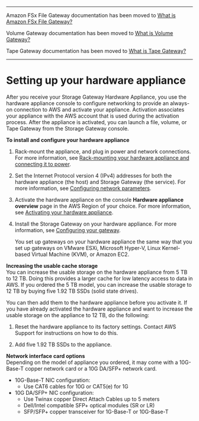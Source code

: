 --------

Amazon FSx File Gateway documentation has been moved to [What is Amazon FSx File Gateway?](https://docs.aws.amazon.com/filegateway/latest/filefsxw/WhatIsStorageGateway.html)

Volume Gateway documentation has been moved to [What is Volume Gateway?](https://docs.aws.amazon.com/storagegateway/latest/vgw/WhatIsStorageGateway.html)

Tape Gateway documentation has been moved to [What is Tape Gateway?](https://docs.aws.amazon.com/storagegateway/latest/tgw/WhatIsStorageGateway.html)

--------

# Setting up your hardware appliance<a name="appliance-quick-start"></a>

After you receive your Storage Gateway Hardware Appliance, you use the hardware appliance console to configure networking to provide an always\-on connection to AWS and activate your appliance\. Activation associates your appliance with the AWS account that is used during the activation process\. After the appliance is activated, you can launch a file, volume, or Tape Gateway from the Storage Gateway console\.

**To install and configure your hardware appliance**

1. Rack\-mount the appliance, and plug in power and network connections\. For more information, see [Rack\-mounting your hardware appliance and connecting it to power](appliance-rack-mount.md)\.

1. Set the Internet Protocol version 4 \(IPv4\) addresses for both the hardware appliance \(the host\) and Storage Gateway \(the service\)\. For more information, see [Configuring network parameters](appliance-configure-network.md)\.

1. Activate the hardware appliance on the console **Hardware appliance overview** page in the AWS Region of your choice\. For more information, see [Activating your hardware appliance](appliance-activation.md)\.

1. Install the Storage Gateway on your hardware appliance\. For more information, see [Configuring your gateway](appliance-configure-gateway.md)\.

   You set up gateways on your hardware appliance the same way that you set up gateways on VMware ESXi, Microsoft Hyper\-V, Linux Kernel\-based Virtual Machine \(KVM\), or Amazon EC2\.

**Increasing the usable cache storage**  
You can increase the usable storage on the hardware appliance from 5 TB to 12 TB\. Doing this provides a larger cache for low latency access to data in AWS\. If you ordered the 5 TB model, you can increase the usable storage to 12 TB by buying five 1\.92 TB SSDs \(solid state drives\)\.

You can then add them to the hardware appliance before you activate it\. If you have already activated the hardware appliance and want to increase the usable storage on the appliance to 12 TB, do the following:

1. Reset the hardware appliance to its factory settings\. Contact AWS Support for instructions on how to do this\.

1. Add five 1\.92 TB SSDs to the appliance\.

**Network interface card options**  
Depending on the model of appliance you ordered, it may come with a 10G\-Base\-T copper network card or a 10G DA/SFP\+ network card\.
+ 10G\-Base\-T NIC configuration:
  + Use CAT6 cables for 10G or CAT5\(e\) for 1G
+ 10G DA/SFP\+ NIC configuration:
  + Use Twinax copper Direct Attach Cables up to 5 meters
  + Dell/Intel compatible SFP\+ optical modules \(SR or LR\)
  + SFP/SFP\+ copper transceiver for 1G\-Base\-T or 10G\-Base\-T